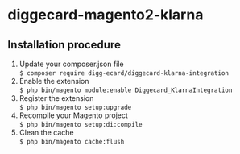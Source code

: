 # diggecard-magento2-klarna

## Installation procedure
1. Update your composer.json file<br>
`$ composer require digg-ecard/diggecard-klarna-integration`
1. Enable the extension<br>
`$ php bin/magento module:enable Diggecard_KlarnaIntegration`
1. Register the extension<br>
`$ php bin/magento setup:upgrade`
1. Recompile your Magento project<br>
`$ php bin/magento setup:di:compile`
1. Clean the cache<br>
`$ php bin/magento cache:flush`
